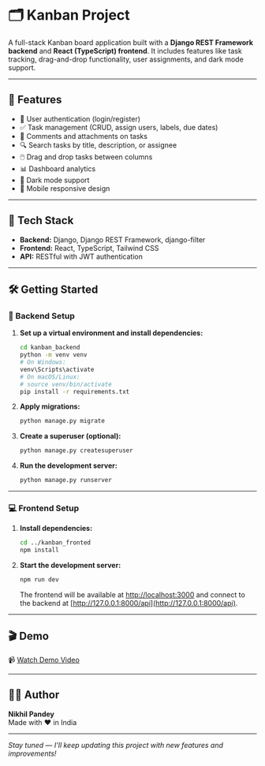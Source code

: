 # 🗂️ Kanban Project

A full-stack Kanban board application built with a **Django REST Framework backend** and **React (TypeScript) frontend**. It includes features like task tracking, drag-and-drop functionality, user assignments, and dark mode support.

---

## 🚀 Features

- 🔐 User authentication (login/register)
- ✅ Task management (CRUD, assign users, labels, due dates)
- 💬 Comments and attachments on tasks
- 🔍 Search tasks by title, description, or assignee
- 🖱️ Drag and drop tasks between columns
- 📊 Dashboard analytics
- 🌙 Dark mode support
- 📱 Mobile responsive design

---

## 🧩 Tech Stack

- **Backend:** Django, Django REST Framework, django-filter
- **Frontend:** React, TypeScript, Tailwind CSS
- **API:** RESTful with JWT authentication

---

## 🛠️ Getting Started

### 🧠 Backend Setup

1. **Set up a virtual environment and install dependencies:**

    ```bash
    cd kanban_backend
    python -m venv venv
    # On Windows:
    venv\Scripts\activate
    # On macOS/Linux:
    # source venv/bin/activate
    pip install -r requirements.txt
    ```

2. **Apply migrations:**

    ```bash
    python manage.py migrate
    ```

3. **Create a superuser (optional):**

    ```bash
    python manage.py createsuperuser
    ```

4. **Run the development server:**

    ```bash
    python manage.py runserver
    ```

---

### 💻 Frontend Setup

1. **Install dependencies:**

    ```bash
    cd ../kanban_fronted
    npm install
    ```

2. **Start the development server:**

    ```bash
    npm run dev
    ```

    The frontend will be available at [http://localhost:3000](http://localhost:3000) and connect to the backend at [http://127.0.0.1:8000/api](http://127.0.0.1:8000/api).

---

## 🎬 Demo

📹 [Watch Demo Video](https://drive.google.com/file/d/1-zditI3nJyraWdOY4VpbuijxKM9-_kzK/view?usp=sharing)

---

## 🙋‍♂️ Author

**Nikhil Pandey**  
Made with ❤️ in India

---

_Stay tuned — I’ll keep updating this project with new features and improvements!_
